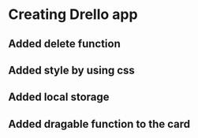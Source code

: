 # Creating Drello app

## Added delete function

## Added style by using css

## Added local storage

## Added dragable function to the card
